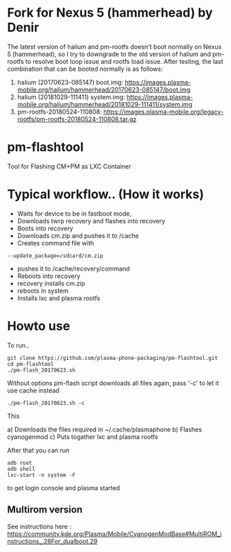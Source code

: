# Fork for Nexus 5 (hammerhead) by Denir
The latest version of halium and pm-rootfs doesn't boot normally on Nexus 5 (hammerhead), so I try to downgrade to the old version of halium and pm-rootfs to resolve boot loop issue and rootfs load issue. After testing, the last combination that can be booted normally is as follows:
1. halium (20170623-085147) boot.img: https://images.plasma-mobile.org/halium/hammerhead/20170623-085147/boot.img
2. halium (20181029-111411) system.img: https://images.plasma-mobile.org/halium/hammerhead/20181029-111411/system.img
3. pm-rootfs-20180524-110808: https://images.plasma-mobile.org/legacy-rootfs/pm-rootfs-20180524-110808.tar.gz

# pm-flashtool
Tool for Flashing CM+PM as LXC Container

# Typical workflow.. (How it works)

- Waits for device to be in fastboot mode,
- Downloads twrp recovery and flashes into recovery
- Boots into recovery
- Downloads cm.zip and pushes it to /cache
- Creates command file with
```
--update_package=/sdcard/cm.zip
```
- pushes it to /cache/recovery/command
- Reboots into recovery
- recovery installs cm.zip
- reboots in system
- Installs lxc and plasma rootfs

# Howto use

To run..

```
git clone https://github.com/plasma-phone-packaging/pm-flashtool.git
cd pm-flashtool
./pm-flash_20170623.sh
```

Without options pm-flash script downloads all files again, pass '-c' to let it use cache instead

```
./pm-flash_20170623.sh -c
```

This

a) Downloads the files required in ~/.cache/plasmaphone
b) Flashes cyanogenmod
c) Puts togather lxc and plasma rootfs

After that you can run

```
adb root
adb shell
lxc-start -n system -F
```

to get login console and plasma started

Multirom version
----------------
See instructions here : https://community.kde.org/Plasma/Mobile/CyanogenModBase#MultiROM_instructions_.28For_dualboot.29
